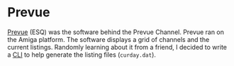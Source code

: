 # Prevue

[Prevue][prv] (ESQ) was the software behind the Prevue Channel. Prevue ran on the Amiga platform. The software displays a grid
of channels and the current listings. Randomly learning about it from a friend, I decided to write a [CLI][genday] to help generate the 
listing files (`curday.dat`). 


[prv]: http://prevueguide.com/wiki/Main_Page
[genday]: ./genday/index.html
